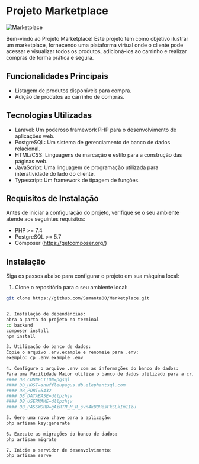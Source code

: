 # Projeto Marketplace

![Marketplace](marketplace.png)

Bem-vindo ao Projeto Marketplace! Este projeto tem como objetivo ilustrar um marketplace, fornecendo uma plataforma virtual onde o cliente pode acessar e visualizar todos os produtos, adicioná-los ao carrinho e realizar compras de forma prática e segura.

## Funcionalidades Principais

- Listagem de produtos disponíveis para compra.
- Adição de produtos ao carrinho de compras.

## Tecnologias Utilizadas

- Laravel: Um poderoso framework PHP para o desenvolvimento de aplicações web.
- PostgreSQL: Um sistema de gerenciamento de banco de dados relacional.
- HTML/CSS: Linguagens de marcação e estilo para a construção das páginas web.
- JavaScript: Uma linguagem de programação utilizada para interatividade do lado do cliente.
- Typescript: Um framework de tipagem de funções.

## Requisitos de Instalação

Antes de iniciar a configuração do projeto, verifique se o seu ambiente atende aos seguintes requisitos:

- PHP >= 7.4
- PostgreSQL >= 5.7
- Composer (https://getcomposer.org/)

## Instalação

Siga os passos abaixo para configurar o projeto em sua máquina local:

 1. Clone o repositório para o seu ambiente local:

   ```bash
   git clone https://github.com/Samanta00/Marketplace.git


 2. Instalação de dependências:
 abra a parta do projeto no terminal 
 cd backend
 composer install
 npm install

3. Utilização do banco de dados:
Copie o arquivo .env.example e renomeie para .env:
exemplo: cp .env.example .env

4. Configure o arquivo .env com as informações do banco de dados:
Para uma Facilidade Maior utiliza o banco de dados utilizado para a criação desse projeto
#### DB_CONNECTION=pgsql
#### DB_HOST=snuffleupagus.db.elephantsql.com
#### DB_PORT=5432
#### DB_DATABASE=dllpzhjv
#### DB_USERNAME=dllpzhjv
#### DB_PASSWORD=gAiRTM_M_R_svn4kUOHesFkSLkIm1Izu

5. Gere uma nova chave para a aplicação:
php artisan key:generate

6. Execute as migrações do banco de dados:
php artisan migrate

7. Inicie o servidor de desenvolvimento:
php artisan serve



